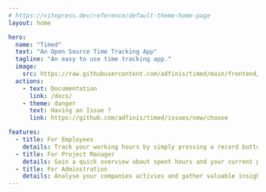 ```yaml
---
# https://vitepress.dev/reference/default-theme-home-page
layout: home

hero:
  name: "Timed"
  text: "An Open Source Time Tracking App"
  tagline: "An easy to use time tracking app."
  image:
    src: https://raw.githubusercontent.com/adfinis/timed/main/frontend/public/assets/logo.svg
  actions:
    - text: Documentation
      link: /docs/
    - theme: danger
      text: Having an Issue ?
      link: https://github.com/adfinis/timed/issues/new/choose

features:
  - title: For Employees
    details: Track your working hours by simply pressing a record button.
  - title: For Project Manager
    details: Gain a quick overview about spent hours and your current project budget.
  - title: For Adminstration
    details: Analyse your companies activies and gather valuable insights.
---
```


<TimedLiveClock />
<script setup>
import TimedLiveClock from './components/liveLogo.vue'
</script>
